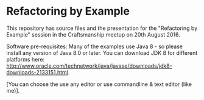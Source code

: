 # Refactoring by Example 

This repository has source files and the presentation for the "Refactoring by Example" session in the Craftsmanship meetup on 20th August 2016. 

 Software pre-requisites: Many of the examples use Java 8 - so please install any version of Java 8.0 or later. You can download JDK 8 for different platforms here: http://www.oracle.com/technetwork/java/javase/downloads/jdk8-downloads-2133151.html.

[You can choose the use any editor or use commandline & text editor (like me)].
